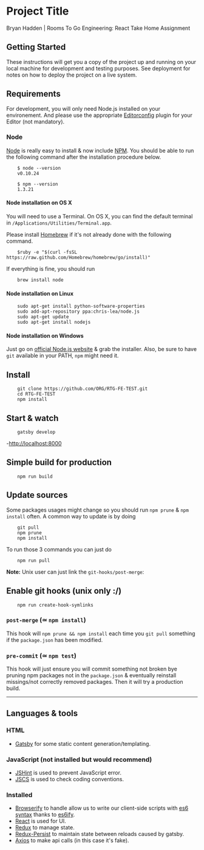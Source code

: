 # Project Title

Bryan Hadden | Rooms To Go Engineering: React Take Home Assignment

## Getting Started

These instructions will get you a copy of the project up and running on your local machine for development and testing purposes. See deployment for notes on how to deploy the project on a live system.

## Requirements

For development, you will only need Node.js installed on your environement.
And please use the appropriate [Editorconfig](http://editorconfig.org/) plugin for your Editor (not mandatory).

### Node

[Node](http://nodejs.org/) is really easy to install & now include [NPM](https://npmjs.org/).
You should be able to run the following command after the installation procedure
below.

```shell
    $ node --version
    v0.10.24

    $ npm --version
    1.3.21
```

#### Node installation on OS X

You will need to use a Terminal. On OS X, you can find the default terminal in
`/Applications/Utilities/Terminal.app`.

Please install [Homebrew](http://brew.sh/) if it's not already done with the following command.

```terminal
    $ruby -e "$(curl -fsSL https://raw.github.com/Homebrew/homebrew/go/install)"
```

If everything is fine, you should run

```shell
    brew install node
```

#### Node installation on Linux

```shell
    sudo apt-get install python-software-properties
    sudo add-apt-repository ppa:chris-lea/node.js
    sudo apt-get update
    sudo apt-get install nodejs
```

#### Node installation on Windows

Just go on [official Node.js website](http://nodejs.org/) & grab the installer.
Also, be sure to have `git` available in your PATH, `npm` might need it.

## Install

``` shell
    git clone https://github.com/ORG/RTG-FE-TEST.git
    cd RTG-FE-TEST
    npm install
```

## Start & watch

``` shell
    gatsby develop
```

-<http://localhost:8000>

## Simple build for production

``` shell
    npm run build
```

## Update sources

Some packages usages might change so you should run `npm prune` & `npm install` often.
A common way to update is by doing

``` shell
    git pull
    npm prune
    npm install
```

To run those 3 commands you can just do

``` shell
    npm run pull
```

**Note:** Unix user can just link the `git-hooks/post-merge`:

## Enable git hooks (unix only :/)

``` shell
    npm run create-hook-symlinks
```

### `post-merge` (≃ `npm install`)

This hook will `npm prune && npm install` each time you `git pull` something if the `package.json` has been modified.

### `pre-commit` (≃ `npm test`)

This hook will just ensure you will commit something not broken bye pruning npm packages not in the `package.json` & eventually reinstall missings/not correctly removed packages.
Then it will try a production build.

---

## Languages & tools

### HTML

- [Gatsby](http://jade-lang.com/) for some static content generation/templating.

### JavaScript (not installed but would recommend)

- [JSHint](http://www.jshint.com/docs/) is used to prevent JavaScript error.
- [JSCS](https://npmjs.org/package/jscs) is used to check coding conventions.

### Installed

- [Browserify](http://browserify.org/) to handle allow us to write our client-side scripts with [es6 syntax](http://es6.github.io/) thanks to [es6ify](https://github.com/thlorenz/es6ify).
- [React](http://facebook.github.io/react) is used for UI.
- [Redux](http://facebook.github.io/react) to manage state.
- [Redux-Persist](http://facebook.github.io/react) to maintain state between reloads caused by gatsby.
- [Axios](http://facebook.github.io/react) to make api calls (in this case it's fake).
